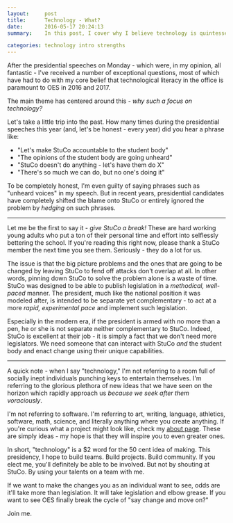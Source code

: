 ```yaml
---
layout:     post
title:      Technology - What?
date:       2016-05-17 20:24:13
summary:    In this post, I cover why I believe technology is quintessential to a successful presidency of 2016/2017.

categories: technology intro strengths
---
```


After the presidential speeches on Monday - which were, in my opinion, all fantastic - I've received a number of exceptional questions, most of which have had to do with my core belief that technological literacy in the office is paramount to OES in 2016 and 2017. 

The main theme has centered around this - *why such a focus on technology?*

Let's take a little trip into the past. How many times during the presidential speeches this year (and, let's be honest - every year) did you hear a phrase like:

* "Let's make StuCo accountable to the student body" 
* "The opinions of the student body are going unheard"
* "StuCo doesn't do anything - let's have them do X"
* "There's so much we can do, but no one's doing it"

To be completely honest, I'm even guilty of saying phrases such as "unheard voices" in my speech. But in recent years, presidential candidates have completely shifted the blame onto StuCo or entirely ignored the problem by *hedging* on such phrases.

---

Let me be the first to say it - *give StuCo a break!* These are hard working young adults who put a ton of their personal time and effort into selflessly bettering the school. If you're reading this right now, please thank a StuCo member the next time you see them. Seriously - they do a lot for us.

The issue is that the big picture problems and the ones that are going to be changed by leaving StuCo to fend off attacks don't overlap at all. In other words, pinning down StuCo to solve the problem alone is a waste of time. StuCo was designed to be able to publish legislation in a *methodical, well-paced* manner. The president, much like the national position it was modeled after, is intended to be separate yet complementary - to act at a more *rapid, experimental pace* and implement such legislation. 

Especially in the modern era, if the president is armed with no more than a pen, he or she is not separate neither complementary to StuCo. Indeed, StuCo is excellent at their job - it is simply a fact that we don't need more legislators. We need someone that can interact with StuCo *and* the student body and enact change using their unique capabilities.

---

A quick note - when I say "technology," I'm not referring to a room full of socially inept individuals punching keys to entertain themselves. I'm referring to the glorious plethora of new ideas that we have seen on the horizon which rapidly approach us *because we seek after them voraciously*. 

I'm not referring to software. I'm referring to art, writing, language, athletics, software, math, science, and literally anything where you create anything. If you're curious what a project might look like, check my [about page](/about/). These are simply ideas - my hope is that they will inspire you to even greater ones.

In short, "technology" is a $2 word for the 50 cent idea of making. This presidency, I hope to build teams. Build projects. Build community. If you elect me, you'll definitely be able to be involved. But not by shouting at StuCo. By using your talents on a team with me.

If we want to make the changes you as an individual want to see, odds are it'll take more than legislation. It will take legislation and elbow grease. If you want to see OES finally break the cycle of "say change and move on?" 

Join me.
